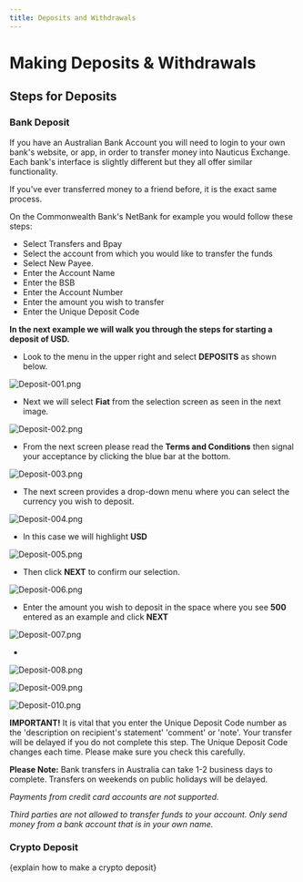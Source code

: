 ```yaml
---
title: Deposits and Withdrawals
---
```



# Making Deposits & Withdrawals



## Steps for Deposits




### Bank Deposit



If you have an Australian Bank Account you will need to login to your own bank's website, or app, in order to transfer money into Nauticus Exchange. Each bank's interface is slightly different but they all offer similar functionality. 

If you've ever transferred money to a friend before, it is the exact same process.

On the Commonwealth Bank's NetBank for example you would follow these steps:
- Select Transfers and Bpay 
- Select the account from which you would like to transfer the funds
- Select New Payee.
- Enter the Account Name
- Enter the BSB
- Enter the Account Number
- Enter the amount you wish to transfer
- Enter the Unique Deposit Code





**In the next example we will walk you through the steps for starting a deposit of USD.**



* Look to the menu in the upper right and select  **DEPOSITS**  as shown below.

![Deposit-001.png](/images/Exchange/Deposit/Deposit-001.png)






* Next we will select  **Fiat**  from the selection screen as seen in the next image.

![Deposit-002.png](/images/Exchange/Deposit/Deposit-002.png)





* From the next screen please read the  **Terms and Conditions**  then signal your acceptance by clicking the blue bar at the bottom.

![Deposit-003.png](/images/Exchange/Deposit/Deposit-003.png)





* The next screen provides a drop-down menu where you can select the currency you wish to deposit.

![Deposit-004.png](/images/Exchange/Deposit/Deposit-004.png)





* In this case we will highlight  **USD**

![Deposit-005.png](/images/Exchange/Deposit/Deposit-005.png)





* Then click  **NEXT**  to confirm our selection.

![Deposit-006.png](/images/Exchange/Deposit/Deposit-006.png)





* Enter the amount you wish to deposit in the space where you see  **500**  entered as an example and click  **NEXT**

![Deposit-007.png](/images/Exchange/Deposit/Deposit-007.png)



* 

![Deposit-008.png](/images/Exchange/Deposit/Deposit-008.png)



![Deposit-009.png](/images/Exchange/Deposit/Deposit-009.png)



![Deposit-010.png](/images/Exchange/Deposit/Deposit-010.png)





**IMPORTANT!** It is vital that you enter the Unique Deposit Code number as the 'description on recipient's statement' 'comment' or 'note'. Your transfer will be delayed if you do not complete this step. The Unique Deposit Code changes each time. Please make sure you check this carefully.



**Please Note:** Bank transfers in Australia can take 1-2 business days to complete. Transfers on weekends on public holidays will be delayed.

*Payments from credit card accounts are not supported.*

*Third parties are not allowed to transfer funds to your account. Only send money from a bank account that is in your own name.*



### Crypto Deposit

{explain how to make a crypto deposit}